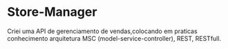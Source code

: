 # Store-Manager
Criei uma API de gerenciamento de vendas,colocando em praticas conhecimento arquitetura MSC (model-service-controller), REST, RESTfull.
